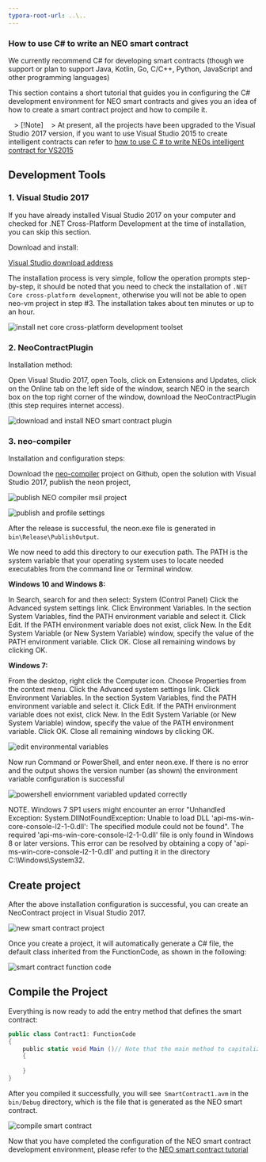 ```yaml
---
typora-root-url: ..\..
---
```


### How to use C# to write an NEO smart contract

We currently recommend C# for developing smart contracts (though we support or plan to support Java, Kotlin, Go, C/C++, Python, JavaScript and other programming languages)

This section contains a short tutorial that guides you in configuring the C# development environment for NEO smart contracts and gives you an idea of ​​how to create a smart contract project and how to compile it.

   > [!Note]
   > At present, all the projects have been upgraded to the Visual Studio 2017 version, if you want to use Visual Studio 2015 to create intelligent contracts can refer to [how to use C # to write NEOs intelligent contract for VS2015](getting-started-2015.md)

## Development Tools

### 1. Visual Studio 2017

If you have already installed Visual Studio 2017 on your computer and checked for .NET Cross-Platform Development at the time of installation, you can skip this section.

Download and install:

[Visual Studio download address](https://www.visualstudio.com/products/visual-studio-community-vs)

The installation process is very simple, follow the operation prompts step-by-step, it should be noted that you need to check the installation of `.NET Core cross-platform development`, otherwise you will not be able to open neo-vm project in step #3. The installation takes about ten minutes or up to an hour.

![install net core cross-platform development toolset](assets/install_core_cross_platform_development_toolset.png)

### 2. NeoContractPlugin

Installation method:

Open Visual Studio 2017, open Tools, click on Extensions and Updates, click on the Online tab on the left side of the window, search NEO in the search box on the top right corner of the window, download the NeoContractPlugin (this step requires internet access).

![download and install NEO smart contract plugin](assets/NeoContractDownload.png)

### 3. neo-compiler

Installation and configuration steps:

Download the [neo-compiler](https://github.com/neo-project/neo-compiler) project on Github, open the solution with Visual Studio 2017, publish the neon project,

![publish NEO compiler msil project](assets/PublishComplier.png)

![publish and profile settings](assets/publish_and_profile_settings.png)


After the release is successful, the neon.exe file is generated in `bin\Release\PublishOutput`.

We now need to add this directory to our execution path. The PATH is the system variable that your operating system uses to locate needed executables from the command line or Terminal window.

**Windows 10 and Windows 8:**

  In Search, search for and then select: System (Control Panel)
  Click the Advanced system settings link.
  Click Environment Variables. In the section System Variables, find the PATH environment variable and select it. Click Edit. If the PATH environment variable does not exist, click New.
  In the Edit System Variable (or New System Variable) window, specify the value of the PATH environment variable. Click OK. Close all remaining windows by clicking OK.

**Windows 7:**

  From the desktop, right click the Computer icon.
  Choose Properties from the context menu.
  Click the Advanced system settings link.
  Click Environment Variables. In the section System Variables, find the PATH environment variable and select it. Click Edit. If the PATH environment variable does not exist, click New.
  In the Edit System Variable (or New System Variable) window, specify the value of the PATH environment variable. Click OK. Close all remaining windows by clicking OK.

![edit environmental variables](assets/edit_environmental_variables.png)

Now run Command or PowerShell, and enter neon.exe. If there is no error and the output shows the version number (as shown) the environment variable configuration is successful

![powershell enviornment variabled updated correctly](assets/CompilerCheck.png)


NOTE. Windows 7 SP1 users might encounter an error "Unhandled Exception: System.DllNotFoundException: Unable to load DLL 'api-ms-win-core-console-l2-1-0.dll': The specified module could not be found". The required 'api-ms-win-core-console-l2-1-0.dll' file is only found in Windows 8 or later versions. This error can be resolved by obtaining a copy of 'api-ms-win-core-console-l2-1-0.dll' and putting it in the directory C:\Windows\System32.

## Create project

After the above installation configuration is successful, you can create an NeoContract project in Visual Studio 2017.

![new smart contract project](assets/NewProject.png)

Once you create a project, it will automatically generate a C# file, the default class inherited from the FunctionCode, as shown in the following:

![smart contract function code](assets/HelloWorld.png)


## Compile the Project

Everything is now ready to add the entry method that defines the smart contract:

```c#
public class Contract1: FunctionCode
{
    public static void Main ()// Note that the main method to capitalize
    {
        
    }
}
```

After you compiled it successfully, you will see` SmartContract1.avm` in the `bin/Debug` directory, which is the file that is generated as the NEO smart contract.

![compile smart contract](assets/AvmFile.png)


Now that you have completed the configuration of the NEO smart contract development environment, please refer to the [NEO smart contract tutorial](tutorial.md)
